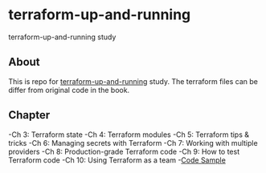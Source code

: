 # terraform-up-and-running
terraform-up-and-running study

## About
This is repo for [terraform-up-and-running](https://www.terraformupandrunning.com/) study.
The terraform files can be differ from original code in the book.

## Chapter

-Ch 3: Terraform state
-Ch 4: Terraform modules
-Ch 5: Terraform tips & tricks
-Ch 6: Managing secrets with Terraform
-Ch 7: Working with multiple providers
-Ch 8: Production-grade Terraform code
-Ch 9: How to test Terraform code
-Ch 10: Using Terraform as a team
-[Code Sample](https://github.com/brikis98/terraform-up-and-running-code.)

